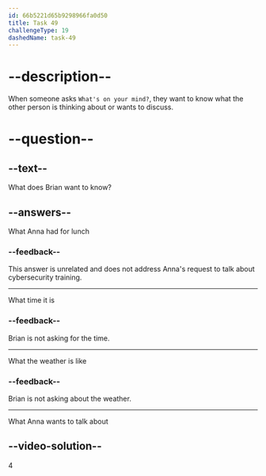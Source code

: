 ```yaml
---
id: 66b5221d65b9298966fa0d50
title: Task 49
challengeType: 19
dashedName: task-49
---
```


<!--
AUDIO REFERENCE:
Anna: Hi Brian, do you have a moment? I want to talk about our cybersecurity training.

Brian: Sure, Anna. What's on your mind?
-->

# --description--

When someone asks `What's on your mind?`, they want to know what the other person is thinking about or wants to discuss.

# --question--

## --text--

What does Brian want to know?

## --answers--

What Anna had for lunch

### --feedback--

This answer is unrelated and does not address Anna's request to talk about cybersecurity training.

---

What time it is

### --feedback--

Brian is not asking for the time.

---

What the weather is like

### --feedback--

Brian is not asking about the weather.

---

What Anna wants to talk about

## --video-solution--

4
